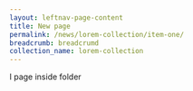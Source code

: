```yaml
---
layout: leftnav-page-content
title: New page
permalink: /news/lorem-collection/item-one/
breadcrumb: breadcrumd
collection_name: lorem-collection 
---
```


I page inside folder 
